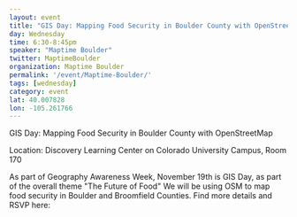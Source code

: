 ```yaml
---
layout: event
title: "GIS Day: Mapping Food Security in Boulder County with OpenStreetMap"
day: Wednesday
time: 6:30-8:45pm
speaker: "Maptime Boulder"
twitter: MaptimeBoulder
organization: Maptime Boulder
permalink: '/event/Maptime-Boulder/'
tags: [wednesday]
category: event
lat: 40.007828
lon: -105.261766
---
```

GIS Day: Mapping Food Security in Boulder County with OpenStreetMap

Location:   Discovery Learning Center on Colorado University Campus, Room 170

As part of Geography Awareness Week, November 19th is GIS Day, as part of the overall theme "The Future of Food" We will be using OSM to map food security in Boulder and Broomfield Counties. 
Find more details and RSVP here:  <a href="http://www.meetup.com/Maptime-Boulder/events/213829952/">
